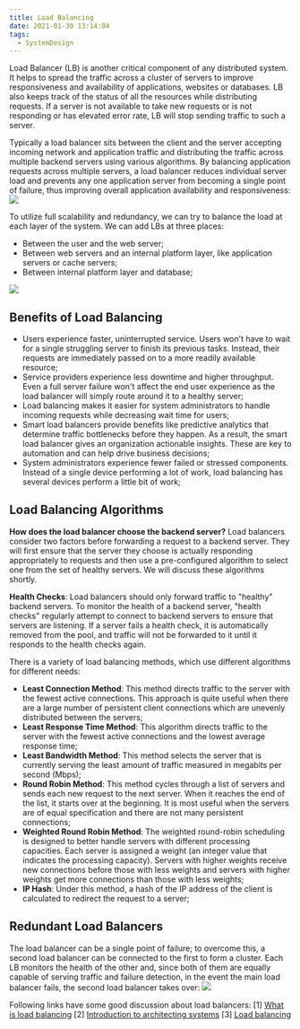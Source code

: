 ```yaml
---
title: Load Balancing
date: 2021-01-30 13:14:04
tags:
  - SystemDesign
---
```

Load Balancer (LB) is another critical component of any distributed system. It helps to spread the traffic across a cluster of servers to improve responsiveness and availability of applications, websites or databases. LB also keeps track of the status of all the resources while distributing requests. If a server is not available to take new requests or is not responding or has elevated error rate, LB will stop sending traffic to such a server.

Typically a load balancer sits between the client and the server accepting incoming network and application traffic and distributing the traffic across multiple backend servers using various algorithms. By balancing application requests across multiple servers, a load balancer reduces individual server load and prevents any one application server from becoming a single point of failure, thus improving overall application availability and responsiveness:
![](https://raw.githubusercontent.com/umarellyh/mPOST/master/SystemDesign/educative/01.png)
<!--more-->

To utilize full scalability and redundancy, we can try to balance the load at each layer of the system. We can add LBs at three places:
- Between the user and the web server;
- Between web servers and an internal platform layer, like application servers or cache servers;
- Between internal platform layer and database;

![](https://raw.githubusercontent.com/umarellyh/mPOST/master/SystemDesign/educative/02.png)

## Benefits of Load Balancing
- Users experience faster, uninterrupted service. Users won't have to wait for a single struggling server to finish its previous tasks. Instead, their requests are immediately passed on to a more readily available resource;
- Service providers experience less downtime and higher throughput. Even a full server failure won't affect the end user experience as the load balancer will simply route around it to a healthy server;
- Load balancing makes it easier for system administrators to handle incoming requests while decreasing wait time for users;
- Smart load balancers provide benefits like predictive analytics that determine traffic bottlenecks before they happen. As a result, the smart load balancer gives an organization actionable insights. These are key to automation and can help drive business decisions;
- System administrators experience fewer failed or stressed components. Instead of a single device performing a lot of work, load balancing has several devices perform a little bit of work;

## Load Balancing Algorithms
**How does the load balancer choose the backend server?**
Load balancers consider two factors before forwarding a request to a backend server. They will first ensure that the server they choose is actually responding appropriately to requests and then use a pre-configured algorithm to select one from the set of healthy servers. We will discuss these algorithms shortly.

**Health Checks**: Load balancers should only forward traffic to "healthy" backend servers. To monitor the health of a backend server, "health checks" regularly attempt to connect to backend servers to ensure that servers are listening. If a server fails a health check, it is automatically removed from the pool, and traffic will not be forwarded to it until it responds to the health checks again.

There is a variety of load balancing methods, which use different algorithms for different needs:
- **Least Connection Method**: This method directs traffic to the server with the fewest active connections. This approach is quite useful when there are a large number of persistent client connections which are unevenly distributed between the servers;
- **Least Response Time Method**: This algorithm directs traffic to the server with the fewest active connections and the lowest average response time;
- **Least Bandwidth Method**: This method selects the server that is currently serving the least amount of traffic measured in megabits per second (Mbps);
- **Round Robin Method**: This method cycles through a list of servers and sends each new request to the next server. When it reaches the end of the list, it starts over at the beginning. It is most useful when the servers are of equal specification and there are not many persistent connections;
- **Weighted Round Robin Method**: The weighted round-robin scheduling is designed to better handle servers with different processing capacities. Each server is assigned a weight (an integer value that indicates the processing capacity). Servers with higher weights receive new connections before those with less weights and servers with higher weights get more connections than those with less weights;
- **IP Hash**: Under this method, a hash of the IP address of the client is calculated to redirect the request to a server;

## Redundant Load Balancers
The load balancer can be a single point of failure; to overcome this, a second load balancer can be connected to the first to form a cluster. Each LB monitors the health of the other and, since both of them are equally capable of serving traffic and failure detection, in the event the main load balancer fails, the second load balancer takes over:
![](https://raw.githubusercontent.com/umarellyh/mPOST/master/SystemDesign/educative/03.png)

Following links have some good discussion about load balancers:
[1] [What is load balancing](https://avinetworks.com/what-is-load-balancing/)
[2] [Introduction to architecting systems](https://lethain.com/introduction-to-architecting-systems-for-scale/)
[3] [Load balancing](https://en.wikipedia.org/wiki/Load_balancing_(computing))
